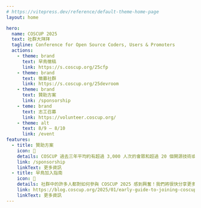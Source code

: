 ```yaml
---
# https://vitepress.dev/reference/default-theme-home-page
layout: home

hero:
  name: COSCUP 2025
  text: 社群大拜拜
  tagline: Conference for Open Source Coders, Users & Promoters
  actions:
    - theme: brand
      text: 早鳥徵稿
      link: https://s.coscup.org/25cfp
    - theme: brand
      text: 徵募社群
      link: https://s.coscup.org/25devroom
    - theme: brand
      text: 贊助方案
      link: /sponsorship
    - teme: brand
      text: 志工召募
      link: https://volunteer.coscup.org/
    - theme: alt
      text: 8/9 – 8/10
      link: /event
features:
  - title: 贊助方案
    icon: 🤝
    details: COSCUP 過去三年平均約有超過 3,000 人次的會眾和超過 20 個開源技術或議題社群一同參與，同時也有與超過 7 個國際的開源社群或組織連結合作。
    link: /sponsorship
    linkText: 更多資訊
  - title: 早鳥加入指南
    icon: 📣
    details: 社群中的許多人都對如何參與 COSCUP 2025 感到興奮！我們將很快分享更多更新，但目前可以透露一些資訊！您可以作為講者參與、設立攤位、組織議程，或成為贊助商。...
    link: https://blog.coscup.org/2025/01/early-guide-to-joining-coscup-2025.html?m=1
    linkText: 更多資訊
---
```

